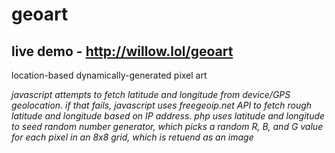 # geoart

## live demo - http://willow.lol/geoart

location-based dynamically-generated pixel art

*javascript attempts to fetch latitude and longitude from device/GPS geolocation. if that fails, javascript uses freegeoip.net API to fetch rough latitude and longitude based on IP address. php uses latitude and longitude to seed random number generator, which picks a random R, B, and G value for each pixel in an 8x8 grid, which is retuend as an image*
